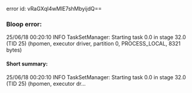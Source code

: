 error id: vRaGXqI4wMlE7shMbyijdQ==
### Bloop error:

25/06/18 00:20:10 INFO TaskSetManager: Starting task 0.0 in stage 32.0 (TID 25) (hpomen, executor driver, partition 0, PROCESS_LOCAL, 8321 bytes)
#### Short summary: 

25/06/18 00:20:10 INFO TaskSetManager: Starting task 0.0 in stage 32.0 (TID 25) (hpomen, executor dr...